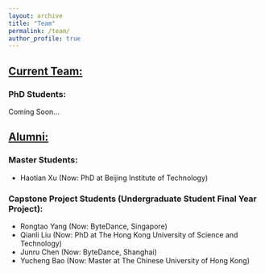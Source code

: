 ```yaml
---
layout: archive
title: "Team"
permalink: /team/
author_profile: true
---
```



## <u>Current Team:</u>
### PhD Students:
<!-- - Zichao Xia (BSc: Shanghai Jiao Tong University, Mphil: Shanghai Jiao Tong University, 2025-now) -->
<!-- - Weiyang Ma (BSc: Beihang University, 2025-now) -->

Coming Soon...


## <u>Alumni:</u>
### Master Students:
- Haotian Xu (Now: PhD at Beijing Institute of Technology)
  
### Capstone Project Students (Undergraduate Student Final Year Project):

- Rongtao Yang (Now: ByteDance, Singapore)
- Qianli Liu (Now: PhD at The Hong Kong University of Science and Technology)
- Junru Chen (Now: ByteDance, Shanghai)
- Yucheng Bao (Now: Master at The Chinese University of Hong Kong)

